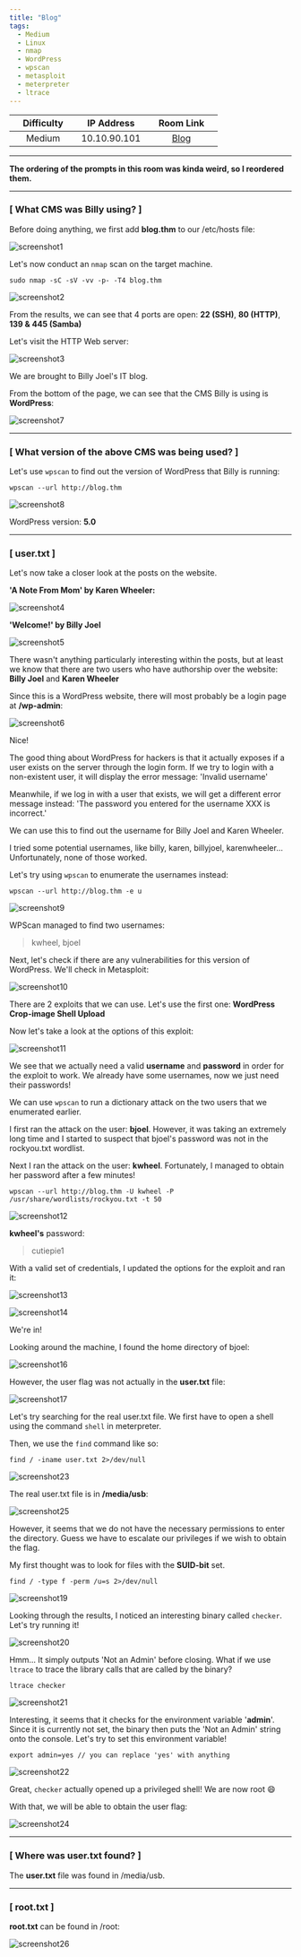 ```yaml
---
title: "Blog"
tags:
  - Medium
  - Linux
  - nmap
  - WordPress
  - wpscan
  - metasploit
  - meterpreter
  - ltrace
---
```


|  | Difficulty |  |  IP Address   |  | Room Link |  |
|--| :--------: |--|:------------: |--| :--------:|--|
|  |   Medium   |  |  10.10.90.101 |  | [Blog](https://tryhackme.com/room/blog) |  |

---

**The ordering of the prompts in this room was kinda weird, so I reordered them.**

---

### [ What CMS was Billy using? ]

Before doing anything, we first add **blog.thm** to our /etc/hosts file:

![screenshot1](../assets/images/blog/screenshot1.png)

Let's now conduct an `nmap` scan on the target machine.

```
sudo nmap -sC -sV -vv -p- -T4 blog.thm
```

![screenshot2](../assets/images/blog/screenshot2.png)

From the results, we can see that 4 ports are open: **22 (SSH)**, **80 (HTTP)**, **139 & 445 (Samba)**

Let's visit the HTTP Web server:

![screenshot3](../assets/images/blog/screenshot3.png)

We are brought to Billy Joel's IT blog.

From the bottom of the page, we can see that the CMS Billy is using is **WordPress**:

![screenshot7](../assets/images/blog/screenshot7.png)

---

### [ What version of the above CMS was being used? ]

Let's use `wpscan` to find out the version of WordPress that Billy is running:

```
wpscan --url http://blog.thm
```

![screenshot8](../assets/images/blog/screenshot8.png)

WordPress version: **5.0**

---

### [ user.txt ]

Let's now take a closer look at the posts on the website.

**'A Note From Mom' by Karen Wheeler:**

![screenshot4](../assets/images/blog/screenshot4.png)

**'Welcome!' by Billy Joel**

![screenshot5](../assets/images/blog/screenshot5.png)

There wasn't anything particularly interesting within the posts, but at least we know that there are two users who have authorship over the website: **Billy Joel** and **Karen Wheeler**

Since this is a WordPress website, there will most probably be a login page at **/wp-admin**:

![screenshot6](../assets/images/blog/screenshot6.png)

Nice!

The good thing about WordPress for hackers is that it actually exposes if a user exists on the server through the login form. If we try to login with a non-existent user, it will display the error message: 'Invalid username'

Meanwhile, if we log in with a user that exists, we will get a different error message instead: 'The password you entered for the username XXX is incorrect.'

We can use this to find out the username for Billy Joel and Karen Wheeler. 

I tried some potential usernames, like billy, karen, billyjoel, karenwheeler... Unfortunately, none of those worked.

Let's try using `wpscan` to enumerate the usernames instead:

```
wpscan --url http://blog.thm -e u
```

![screenshot9](../assets/images/blog/screenshot9.png)

WPScan managed to find two usernames: 

> kwheel, bjoel

Next, let's check if there are any vulnerabilities for this version of WordPress. We'll check in Metasploit:

![screenshot10](../assets/images/blog/screenshot10.png)

There are 2 exploits that we can use. Let's use the first one: **WordPress Crop-image Shell Upload**

Now let's take a look at the options of this exploit:

![screenshot11](../assets/images/blog/screenshot11.png)

We see that we actually need a valid **username** and **password** in order for the exploit to work. We already have some usernames, now we just need their passwords!

We can use `wpscan` to run a dictionary attack on the two users that we enumerated earlier.

I first ran the attack on the user: **bjoel**. However, it was taking an extremely long time and I started to suspect that bjoel's password was not in the rockyou.txt wordlist.

Next I ran the attack on the user: **kwheel**. Fortunately, I managed to obtain her password after a few minutes!

```
wpscan --url http://blog.thm -U kwheel -P /usr/share/wordlists/rockyou.txt -t 50
```

![screenshot12](../assets/images/blog/screenshot12.png)

**kwheel's** password: 

> cutiepie1

With a valid set of credentials, I updated the options for the exploit and ran it:

![screenshot13](../assets/images/blog/screenshot13.png)

![screenshot14](../assets/images/blog/screenshot14.png)

We're in!

Looking around the machine, I found the home directory of bjoel:

![screenshot16](../assets/images/blog/screenshot16.png)

However, the user flag was not actually in the **user.txt** file:

![screenshot17](../assets/images/blog/screenshot17.png)

Let's try searching for the real user.txt file. We first have to open a shell using the command `shell` in meterpreter. 

Then, we use the `find` command like so:

```
find / -iname user.txt 2>/dev/null
```

![screenshot23](../assets/images/blog/screenshot23.png)

The real user.txt file is in **/media/usb**:

![screenshot25](../assets/images/blog/screenshot25.png)

However, it seems that we do not have the necessary permissions to enter the directory. Guess we have to escalate our privileges if we wish to obtain the flag.

My first thought was to look for files with the **SUID-bit** set.

```
find / -type f -perm /u=s 2>/dev/null
```

![screenshot19](../assets/images/blog/screenshot19.png)

Looking through the results, I noticed an interesting binary called `checker`. Let's try running it!

![screenshot20](../assets/images/blog/screenshot20.png)

Hmm... It simply outputs 'Not an Admin' before closing. What if we use `ltrace` to trace the library calls that are called by the binary?

```
ltrace checker
```

![screenshot21](../assets/images/blog/screenshot21.png)

Interesting, it seems that it checks for the environment variable '**admin**'. Since it is currently not set, the binary then puts the 'Not an Admin' string onto the console. Let's try to set this environment variable!

```
export admin=yes // you can replace 'yes' with anything
```

![screenshot22](../assets/images/blog/screenshot22.png)

Great, `checker` actually opened up a privileged shell! We are now root :smile:

With that, we will be able to obtain the user flag:

![screenshot24](../assets/images/blog/screenshot24.png)

---

### [ Where was user.txt found? ]

The **user.txt** file was found in /media/usb.

---

### [ root.txt ]

**root.txt** can be found in /root:

![screenshot26](../assets/images/blog/screenshot26.png)